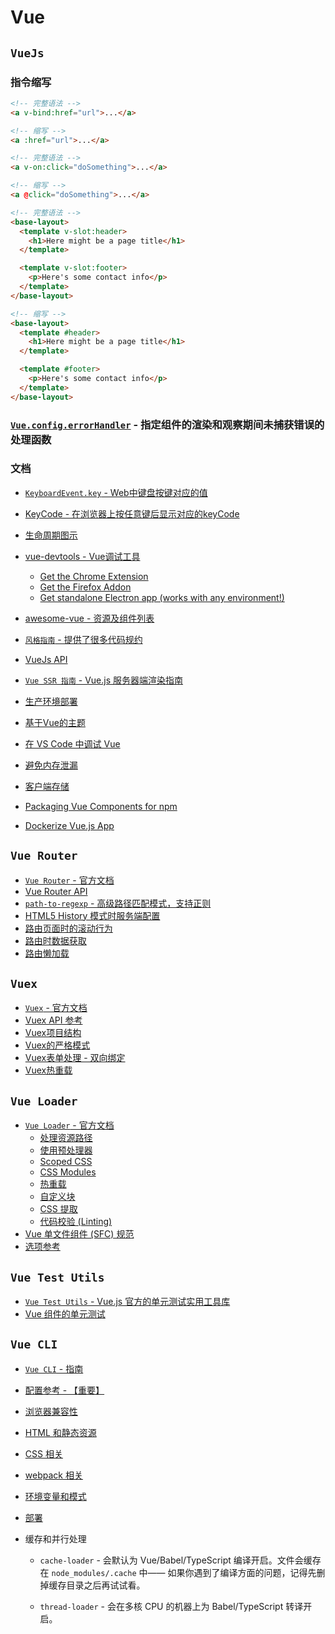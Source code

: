 # Vue

## `VueJs`

### 指令缩写

```html
<!-- 完整语法 -->
<a v-bind:href="url">...</a>

<!-- 缩写 -->
<a :href="url">...</a>
```

```html
<!-- 完整语法 -->
<a v-on:click="doSomething">...</a>

<!-- 缩写 -->
<a @click="doSomething">...</a>
```

```html
<!-- 完整语法 -->
<base-layout>
  <template v-slot:header>
    <h1>Here might be a page title</h1>
  </template>

  <template v-slot:footer>
    <p>Here's some contact info</p>
  </template>
</base-layout>

<!-- 缩写 -->
<base-layout>
  <template #header>
    <h1>Here might be a page title</h1>
  </template>

  <template #footer>
    <p>Here's some contact info</p>
  </template>
</base-layout>
```

### [`Vue.config.errorHandler`](https://cn.vuejs.org/v2/api/#errorHandler) - 指定组件的渲染和观察期间未捕获错误的处理函数

### 文档

* [`KeyboardEvent.key` - Web中键盘按键对应的值](https://developer.mozilla.org/en-US/docs/Web/API/KeyboardEvent/key/Key_Values)
* [KeyCode - 在浏览器上按任意键后显示对应的keyCode](http://keycode.info/)

* [生命周期图示](https://cn.vuejs.org/v2/guide/instance.html#%E7%94%9F%E5%91%BD%E5%91%A8%E6%9C%9F%E5%9B%BE%E7%A4%BA)

* [vue-devtools - Vue调试工具](https://github.com/vuejs/vue-devtools)
    * [Get the Chrome Extension](https://chrome.google.com/webstore/detail/vuejs-devtools/nhdogjmejiglipccpnnnanhbledajbpd)
    * [Get the Firefox Addon](https://addons.mozilla.org/en-US/firefox/addon/vue-js-devtools/)
    * [Get standalone Electron app (works with any environment!)](https://github.com/vuejs/vue-devtools/blob/master/shells/electron/README.md)

* [awesome-vue - 资源及组件列表](https://github.com/vuejs/awesome-vue)

* [`风格指南` - 提供了很多代码规约](https://cn.vuejs.org/v2/style-guide/)
* [VueJs API](https://cn.vuejs.org/v2/api/)
* [`Vue SSR 指南` - Vue.js 服务器端渲染指南](https://ssr.vuejs.org/zh/)

* [生产环境部署](https://cn.vuejs.org/v2/guide/deployment.html)

* [基于Vue的主题](https://cn.vuejs.org/v2/examples/themes.html)
* [在 VS Code 中调试 Vue](https://cn.vuejs.org/v2/cookbook/debugging-in-vscode.html)
* [避免内存泄漏](https://cn.vuejs.org/v2/cookbook/avoiding-memory-leaks.html)
* [客户端存储](https://cn.vuejs.org/v2/cookbook/client-side-storage.html)
* [Packaging Vue Components for npm](https://cn.vuejs.org/v2/cookbook/packaging-sfc-for-npm.html)
* [Dockerize Vue.js App](https://cn.vuejs.org/v2/cookbook/dockerize-vuejs-app.html)



## `Vue Router`

* [`Vue Router` - 官方文档](https://router.vuejs.org/zh/)
* [Vue Router API](https://router.vuejs.org/zh/api/)
* [`path-to-regexp` - 高级路径匹配模式，支持正则](https://github.com/pillarjs/path-to-regexp)
* [HTML5 History 模式时服务端配置](https://router.vuejs.org/zh/guide/essentials/history-mode.html)
* [路由页面时的滚动行为](https://router.vuejs.org/zh/guide/advanced/scroll-behavior.html)
* [路由时数据获取](https://router.vuejs.org/zh/guide/advanced/data-fetching.html)
* [路由懒加载](https://router.vuejs.org/zh/guide/advanced/lazy-loading.html)

## `Vuex`

* [`Vuex` - 官方文档](https://vuex.vuejs.org/zh/)
* [Vuex API 参考](https://vuex.vuejs.org/zh/api/)
* [Vuex项目结构](https://vuex.vuejs.org/zh/guide/structure.html)
* [Vuex的严格模式](https://vuex.vuejs.org/zh/guide/strict.html)
* [Vuex表单处理 - 双向绑定](https://vuex.vuejs.org/zh/guide/forms.html)
* [Vuex热重载](https://vuex.vuejs.org/zh/guide/hot-reload.html)


## `Vue Loader`

* [`Vue Loader` - 官方文档](https://vue-loader.vuejs.org/zh/)
    * [处理资源路径](https://vue-loader.vuejs.org/zh/guide/asset-url.html)
    * [使用预处理器](https://vue-loader.vuejs.org/zh/guide/pre-processors.html)
    * [Scoped CSS](https://vue-loader.vuejs.org/zh/guide/scoped-css.html)
    * [CSS Modules](https://vue-loader.vuejs.org/zh/guide/css-modules.html)
    * [热重载](https://vue-loader.vuejs.org/zh/guide/hot-reload.html)
    * [自定义块](https://vue-loader.vuejs.org/zh/guide/custom-blocks.html)
    * [CSS 提取](https://vue-loader.vuejs.org/zh/guide/extract-css.html)
    * [代码校验 (Linting)](https://vue-loader.vuejs.org/zh/guide/linting.html)
* [Vue 单文件组件 (SFC) 规范](https://vue-loader.vuejs.org/zh/spec.html)
* [选项参考](https://vue-loader.vuejs.org/zh/options.html)


## `Vue Test Utils`

* [`Vue Test Utils` - Vue.js 官方的单元测试实用工具库](https://vue-test-utils.vuejs.org/zh/)
* [Vue 组件的单元测试](https://cn.vuejs.org/v2/cookbook/unit-testing-vue-components.html)


## `Vue CLI`

* [`Vue CLI` - 指南](https://cli.vuejs.org/zh/guide/)
* [配置参考 - 【重要】](https://cli.vuejs.org/zh/config/)

* [浏览器兼容性](https://cli.vuejs.org/zh/guide/browser-compatibility.html)
* [HTML 和静态资源](https://cli.vuejs.org/zh/guide/html-and-static-assets.html)
* [CSS 相关](https://cli.vuejs.org/zh/guide/css.html)
* [webpack 相关](https://cli.vuejs.org/zh/guide/webpack.html)
* [环境变量和模式](https://cli.vuejs.org/zh/guide/mode-and-env.html)
* [部署](https://cli.vuejs.org/zh/guide/deployment.html)

* 缓存和并行处理
    
    * `cache-loader` - 会默认为 Vue/Babel/TypeScript 编译开启。文件会缓存在 `node_modules/.cache` 中——
    如果你遇到了编译方面的问题，记得先删掉缓存目录之后再试试看。
    
    * `thread-loader` - 会在多核 CPU 的机器上为 Babel/TypeScript 转译开启。
